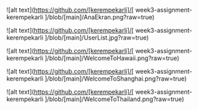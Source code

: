 ![alt text](https://github.com/[kerempekarli]/[
week3-assignment-kerempekarli
]/blob/[main]/AnaEkran.png?raw=true)


![alt text](https://github.com/[kerempekarli]/[
week3-assignment-kerempekarli
]/blob/[main]/UserList.jpg?raw=true)


![alt text](https://github.com/[kerempekarli]/[
week3-assignment-kerempekarli
]/blob/[main]/WelcomeToHawaii.png?raw=true)


![alt text](https://github.com/[kerempekarli]/[
week3-assignment-kerempekarli
]/blob/[main]/WelcomeToShanghai.png?raw=true)


![alt text](https://github.com/[kerempekarli]/[
week3-assignment-kerempekarli
]/blob/[main]/WelcomeToThailand.png?raw=true)
